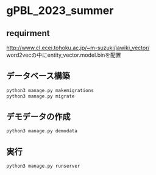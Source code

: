 # gPBL_2023_summer
## requirment
http://www.cl.ecei.tohoku.ac.jp/~m-suzuki/jawiki_vector/  
word2vecの中にentity_vector.model.binを配置

## データベース構築
```sh
python3 manage.py makemigrations
python3 manage.py migrate
```

## デモデータの作成
```sh
python3 manage.py demodata
```

## 実行
```sh
python3 manage.py runserver
```
